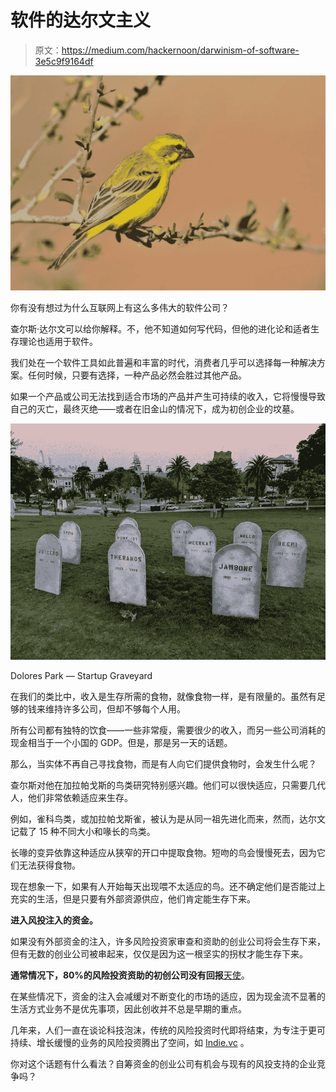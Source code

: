 # 软件的达尔文主义

> 原文：<https://medium.com/hackernoon/darwinism-of-software-3e5c9f9164df>

![](img/5527a7ea51629026fb4f1d81fedbc229.png)

你有没有想过为什么互联网上有这么多伟大的软件公司？

查尔斯·达尔文可以给你解释。不，他不知道如何写代码，但他的进化论和适者生存理论也适用于软件。

我们处在一个软件工具如此普遍和丰富的时代，消费者几乎可以选择每一种解决方案。任何时候，只要有选择，一种产品必然会胜过其他产品。

如果一个产品或公司无法找到适合市场的产品并产生可持续的收入，它将慢慢导致自己的灭亡，最终灭绝——或者在旧金山的情况下，成为初创企业的坟墓。

![](img/ffd48462f9caccdb87f0b7c6029b7bb1.png)

Dolores Park — Startup Graveyard

在我们的类比中，收入是生存所需的食物，就像食物一样，是有限量的。虽然有足够的钱来维持许多公司，但却不够每个人用。

所有公司都有独特的饮食——一些非常瘦，需要很少的收入，而另一些公司消耗的现金相当于一个小国的 GDP。但是，那是另一天的话题。

那么，当实体不再自己寻找食物，而是有人向它们提供食物时，会发生什么呢？

查尔斯对他在加拉帕戈斯的鸟类研究特别感兴趣。他们可以很快适应，只需要几代人，他们非常依赖适应来生存。

例如，雀科鸟类，或加拉帕戈斯雀，被认为是从同一祖先进化而来，然而，达尔文记载了 15 种不同大小和喙长的鸟类。

长喙的变异依靠这种适应从狭窄的开口中提取食物。短吻的鸟会慢慢死去，因为它们无法获得食物。

现在想象一下，如果有人开始每天出现喂不太适应的鸟。还不确定他们是否能过上充实的生活，但是只要有外部资源供应，他们肯定能生存下来。

**进入风投注入的资金。**

如果没有外部资金的注入，许多风险投资家审查和资助的创业公司将会生存下来，但有无数的创业公司被串起来，仅仅是因为这一根坚实的拐杖才能生存下来。

**通常情况下，80%的风险投资资助的初创公司没有回报**[天使](http://www.angelblog.net/Venture_Capital_Funds_How_the_Math_Works.html)。

在某些情况下，资金的注入会减缓对不断变化的市场的适应，因为现金流不显著的生活方式业务不是优先事项，因此创收并不总是早期的重点。

几年来，人们一直在谈论科技泡沫，传统的风险投资时代即将结束，为专注于更可持续、增长缓慢的业务的风险投资腾出了空间，如 [Indie.vc](http://www.indie.vc/) 。

你对这个话题有什么看法？自筹资金的创业公司有机会与现有的风投支持的企业竞争吗？